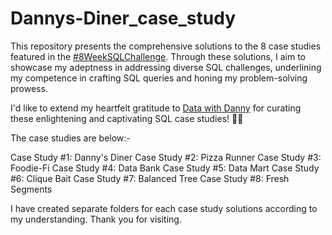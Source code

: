# Dannys-Diner_case_study

This repository presents the comprehensive solutions to the 8 case studies featured in the 
[#8WeekSQLChallenge](https://8weeksqlchallenge.com/). Through these solutions, 
I aim to showcase my adeptness in addressing diverse SQL challenges, underlining my competence in crafting SQL queries and honing my problem-solving prowess.

I'd like to extend my heartfelt gratitude to  [Data with Danny](https://www.linkedin.com/company/datawithdanny/) for curating these enlightening and captivating SQL case studies! 👋🏻

The case studies are below:- 

Case Study #1: Danny's Diner
Case Study #2: Pizza Runner
Case Study #3: Foodie-Fi
Case Study #4: Data Bank
Case Study #5: Data Mart
Case Study #6: Clique Bait
Case Study #7: Balanced Tree
Case Study #8: Fresh Segments

I have created separate folders for each case study solutions according to my understanding. Thank you for visiting.
